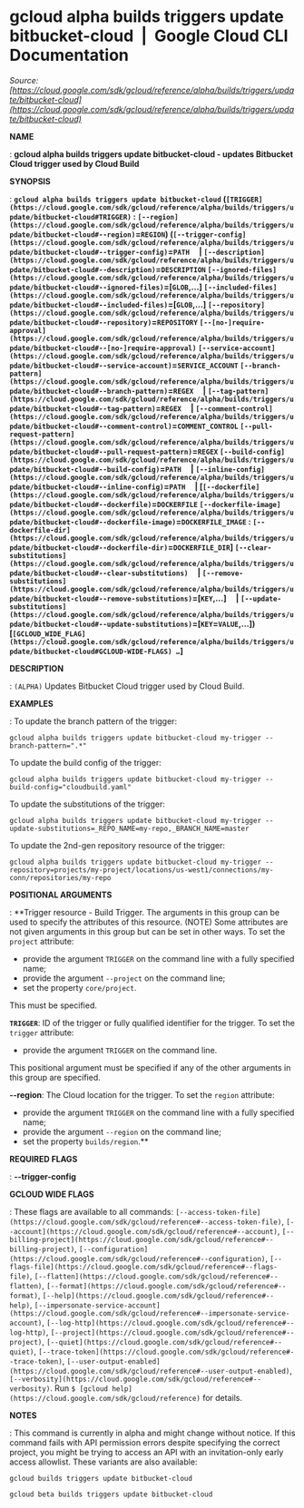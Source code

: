 # gcloud alpha builds triggers update bitbucket-cloud  |  Google Cloud CLI Documentation

*Source: [https://cloud.google.com/sdk/gcloud/reference/alpha/builds/triggers/update/bitbucket-cloud](https://cloud.google.com/sdk/gcloud/reference/alpha/builds/triggers/update/bitbucket-cloud)*

**NAME**

: **gcloud alpha builds triggers update bitbucket-cloud - updates Bitbucket Cloud trigger used by Cloud Build**

**SYNOPSIS**

: **`gcloud alpha builds triggers update bitbucket-cloud` (`[TRIGGER](https://cloud.google.com/sdk/gcloud/reference/alpha/builds/triggers/update/bitbucket-cloud#TRIGGER)` : `[--region](https://cloud.google.com/sdk/gcloud/reference/alpha/builds/triggers/update/bitbucket-cloud#--region)`=`REGION`) (`[--trigger-config](https://cloud.google.com/sdk/gcloud/reference/alpha/builds/triggers/update/bitbucket-cloud#--trigger-config)`=`PATH`     | `[--description](https://cloud.google.com/sdk/gcloud/reference/alpha/builds/triggers/update/bitbucket-cloud#--description)`=`DESCRIPTION` `[--ignored-files](https://cloud.google.com/sdk/gcloud/reference/alpha/builds/triggers/update/bitbucket-cloud#--ignored-files)`=[`GLOB`,…] `[--included-files](https://cloud.google.com/sdk/gcloud/reference/alpha/builds/triggers/update/bitbucket-cloud#--included-files)`=[`GLOB`,…] `[--repository](https://cloud.google.com/sdk/gcloud/reference/alpha/builds/triggers/update/bitbucket-cloud#--repository)`=`REPOSITORY` `[--[no-]require-approval](https://cloud.google.com/sdk/gcloud/reference/alpha/builds/triggers/update/bitbucket-cloud#--[no-]require-approval)` `[--service-account](https://cloud.google.com/sdk/gcloud/reference/alpha/builds/triggers/update/bitbucket-cloud#--service-account)`=`SERVICE_ACCOUNT` `[--branch-pattern](https://cloud.google.com/sdk/gcloud/reference/alpha/builds/triggers/update/bitbucket-cloud#--branch-pattern)`=`REGEX`     | `[--tag-pattern](https://cloud.google.com/sdk/gcloud/reference/alpha/builds/triggers/update/bitbucket-cloud#--tag-pattern)`=`REGEX`     | `[--comment-control](https://cloud.google.com/sdk/gcloud/reference/alpha/builds/triggers/update/bitbucket-cloud#--comment-control)`=`COMMENT_CONTROL` `[--pull-request-pattern](https://cloud.google.com/sdk/gcloud/reference/alpha/builds/triggers/update/bitbucket-cloud#--pull-request-pattern)`=`REGEX` `[--build-config](https://cloud.google.com/sdk/gcloud/reference/alpha/builds/triggers/update/bitbucket-cloud#--build-config)`=`PATH`     | `[--inline-config](https://cloud.google.com/sdk/gcloud/reference/alpha/builds/triggers/update/bitbucket-cloud#--inline-config)`=`PATH`     | [`[--dockerfile](https://cloud.google.com/sdk/gcloud/reference/alpha/builds/triggers/update/bitbucket-cloud#--dockerfile)`=`DOCKERFILE` `[--dockerfile-image](https://cloud.google.com/sdk/gcloud/reference/alpha/builds/triggers/update/bitbucket-cloud#--dockerfile-image)`=`DOCKERFILE_IMAGE` : `[--dockerfile-dir](https://cloud.google.com/sdk/gcloud/reference/alpha/builds/triggers/update/bitbucket-cloud#--dockerfile-dir)`=`DOCKERFILE_DIR`] `[--clear-substitutions](https://cloud.google.com/sdk/gcloud/reference/alpha/builds/triggers/update/bitbucket-cloud#--clear-substitutions)`     | `[--remove-substitutions](https://cloud.google.com/sdk/gcloud/reference/alpha/builds/triggers/update/bitbucket-cloud#--remove-substitutions)`=[`KEY`,…]     | `[--update-substitutions](https://cloud.google.com/sdk/gcloud/reference/alpha/builds/triggers/update/bitbucket-cloud#--update-substitutions)`=[`KEY`=`VALUE`,…]) [`[GCLOUD_WIDE_FLAG](https://cloud.google.com/sdk/gcloud/reference/alpha/builds/triggers/update/bitbucket-cloud#GCLOUD-WIDE-FLAGS) …`]**

**DESCRIPTION**

: `(ALPHA)` Updates Bitbucket Cloud trigger used by Cloud Build.

**EXAMPLES**

: To update the branch pattern of the trigger:

```
gcloud alpha builds triggers update bitbucket-cloud my-trigger --branch-pattern=".*"
```

To update the build config of the trigger:

```
gcloud alpha builds triggers update bitbucket-cloud my-trigger --build-config="cloudbuild.yaml"
```

To update the substitutions of the trigger:

```
gcloud alpha builds triggers update bitbucket-cloud my-trigger --update-substitutions=_REPO_NAME=my-repo,_BRANCH_NAME=master
```

To update the 2nd-gen repository resource of the trigger:

```
gcloud alpha builds triggers update bitbucket-cloud my-trigger --repository=projects/my-project/locations/us-west1/connections/my-conn/repositories/my-repo
```

**POSITIONAL ARGUMENTS**

: **Trigger resource - Build Trigger. The arguments in this group can be used to
specify the attributes of this resource. (NOTE) Some attributes are not given
arguments in this group but can be set in other ways.
To set the `project` attribute:

- provide the argument `TRIGGER` on the command line with a fully
specified name;
- provide the argument `--project` on the command line;
- set the property `core/project`.

This must be specified.

**`TRIGGER`**:
ID of the trigger or fully qualified identifier for the trigger.
To set the `trigger` attribute:

- provide the argument `TRIGGER` on the command line.

This positional argument must be specified if any of the other arguments in this
group are specified.

**--region**:
The Cloud location for the trigger.
To set the `region` attribute:

- provide the argument `TRIGGER` on the command line with a fully
specified name;
- provide the argument `--region` on the command line;
- set the property `builds/region`.**

**REQUIRED FLAGS**

: **--trigger-config**

**GCLOUD WIDE FLAGS**

: These flags are available to all commands: `[--access-token-file](https://cloud.google.com/sdk/gcloud/reference#--access-token-file)`,
`[--account](https://cloud.google.com/sdk/gcloud/reference#--account)`, `[--billing-project](https://cloud.google.com/sdk/gcloud/reference#--billing-project)`,
`[--configuration](https://cloud.google.com/sdk/gcloud/reference#--configuration)`,
`[--flags-file](https://cloud.google.com/sdk/gcloud/reference#--flags-file)`,
`[--flatten](https://cloud.google.com/sdk/gcloud/reference#--flatten)`, `[--format](https://cloud.google.com/sdk/gcloud/reference#--format)`, `[--help](https://cloud.google.com/sdk/gcloud/reference#--help)`, `[--impersonate-service-account](https://cloud.google.com/sdk/gcloud/reference#--impersonate-service-account)`,
`[--log-http](https://cloud.google.com/sdk/gcloud/reference#--log-http)`,
`[--project](https://cloud.google.com/sdk/gcloud/reference#--project)`, `[--quiet](https://cloud.google.com/sdk/gcloud/reference#--quiet)`, `[--trace-token](https://cloud.google.com/sdk/gcloud/reference#--trace-token)`, `[--user-output-enabled](https://cloud.google.com/sdk/gcloud/reference#--user-output-enabled)`,
`[--verbosity](https://cloud.google.com/sdk/gcloud/reference#--verbosity)`.
Run `$ [gcloud help](https://cloud.google.com/sdk/gcloud/reference)` for details.

**NOTES**

: This command is currently in alpha and might change without notice. If this
command fails with API permission errors despite specifying the correct project,
you might be trying to access an API with an invitation-only early access
allowlist. These variants are also available:

```
gcloud builds triggers update bitbucket-cloud
```

```
gcloud beta builds triggers update bitbucket-cloud
```